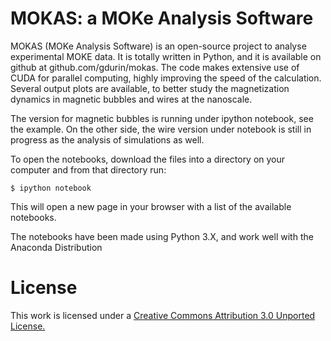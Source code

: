MOKAS: a MOKe Analysis Software
===============================


MOKAS (MOKe Analysis Software) is an open-source project to analyse experimental MOKE data. It is totally written in Python, and it is available on github at github.com/gdurin/mokas. The code makes extensive use of CUDA for parallel computing, highly improving the speed of the calculation. Several output plots are available, to better study the magnetization dynamics in magnetic bubbles and wires at the nanoscale.

The version for magnetic bubbles is running under ipython notebook, see the example. On the other side, the wire version under notebook is still in progress as the analysis of simulations as well.

To open the notebooks, download the files into a directory on your computer and from that directory run:

    $ ipython notebook

This will open a new page in your browser with a list of the available notebooks.

The notebooks have been made using Python 3.X, and work well with the Anaconda Distribution

License
=======
This work is licensed under a [Creative Commons Attribution 3.0 Unported License.](http://creativecommons.org/licenses/by/3.0/)
